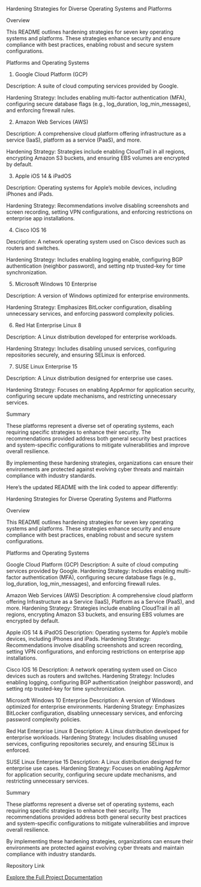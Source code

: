 Hardening Strategies for Diverse Operating Systems and Platforms

Overview

This README outlines hardening strategies for seven key operating systems and platforms. These strategies enhance security and ensure compliance with best practices, enabling robust and secure system configurations.

Platforms and Operating Systems

1. Google Cloud Platform (GCP)

Description: A suite of cloud computing services provided by Google.

Hardening Strategy: Includes enabling multi-factor authentication (MFA), configuring secure database flags (e.g., log_duration, log_min_messages), and enforcing firewall rules.

2. Amazon Web Services (AWS)

Description: A comprehensive cloud platform offering infrastructure as a service (IaaS), platform as a service (PaaS), and more.

Hardening Strategy: Strategies include enabling CloudTrail in all regions, encrypting Amazon S3 buckets, and ensuring EBS volumes are encrypted by default.

3. Apple iOS 14 & iPadOS

Description: Operating systems for Apple’s mobile devices, including iPhones and iPads.

Hardening Strategy: Recommendations involve disabling screenshots and screen recording, setting VPN configurations, and enforcing restrictions on enterprise app installations.

4. Cisco IOS 16

Description: A network operating system used on Cisco devices such as routers and switches.

Hardening Strategy: Includes enabling logging enable, configuring BGP authentication (neighbor password), and setting ntp trusted-key for time synchronization.

5. Microsoft Windows 10 Enterprise

Description: A version of Windows optimized for enterprise environments.

Hardening Strategy: Emphasizes BitLocker configuration, disabling unnecessary services, and enforcing password complexity policies.

6. Red Hat Enterprise Linux 8

Description: A Linux distribution developed for enterprise workloads.

Hardening Strategy: Includes disabling unused services, configuring repositories securely, and ensuring SELinux is enforced.

7. SUSE Linux Enterprise 15

Description: A Linux distribution designed for enterprise use cases.

Hardening Strategy: Focuses on enabling AppArmor for application security, configuring secure update mechanisms, and restricting unnecessary services.

Summary

These platforms represent a diverse set of operating systems, each requiring specific strategies to enhance their security. The recommendations provided address both general security best practices and system-specific configurations to mitigate vulnerabilities and improve overall resilience.

By implementing these hardening strategies, organizations can ensure their environments are protected against evolving cyber threats and maintain compliance with industry standards.


Here’s the updated README with the link coded to appear differently:

Hardening Strategies for Diverse Operating Systems and Platforms

Overview

This README outlines hardening strategies for seven key operating systems and platforms. These strategies enhance security and ensure compliance with best practices, enabling robust and secure system configurations.

Platforms and Operating Systems

Google Cloud Platform (GCP)
Description: A suite of cloud computing services provided by Google.
Hardening Strategy: Includes enabling multi-factor authentication (MFA), configuring secure database flags (e.g., log_duration, log_min_messages), and enforcing firewall rules.

Amazon Web Services (AWS)
Description: A comprehensive cloud platform offering Infrastructure as a Service (IaaS), Platform as a Service (PaaS), and more.
Hardening Strategy: Strategies include enabling CloudTrail in all regions, encrypting Amazon S3 buckets, and ensuring EBS volumes are encrypted by default.

Apple iOS 14 & iPadOS
Description: Operating systems for Apple’s mobile devices, including iPhones and iPads.
Hardening Strategy: Recommendations involve disabling screenshots and screen recording, setting VPN configurations, and enforcing restrictions on enterprise app installations.

Cisco IOS 16
Description: A network operating system used on Cisco devices such as routers and switches.
Hardening Strategy: Includes enabling logging, configuring BGP authentication (neighbor password), and setting ntp trusted-key for time synchronization.

Microsoft Windows 10 Enterprise
Description: A version of Windows optimized for enterprise environments.
Hardening Strategy: Emphasizes BitLocker configuration, disabling unnecessary services, and enforcing password complexity policies.

Red Hat Enterprise Linux 8
Description: A Linux distribution developed for enterprise workloads.
Hardening Strategy: Includes disabling unused services, configuring repositories securely, and ensuring SELinux is enforced.

SUSE Linux Enterprise 15
Description: A Linux distribution designed for enterprise use cases.
Hardening Strategy: Focuses on enabling AppArmor for application security, configuring secure update mechanisms, and restricting unnecessary services.

Summary

These platforms represent a diverse set of operating systems, each requiring specific strategies to enhance their security. The recommendations provided address both general security best practices and system-specific configurations to mitigate vulnerabilities and improve overall resilience.

By implementing these hardening strategies, organizations can ensure their environments are protected against evolving cyber threats and maintain compliance with industry standards.

Repository Link

<a href="https://github.com/StephVergil/Cybersecurity-Projects/blob/main/Project%20Fortifying%20Foundations%2020%20Key%20Hardening%20Strategies%20Across%20Diverse%20Systems%5E.docx" target="_blank" rel="noopener noreferrer">Explore the Full Project Documentation</a>
